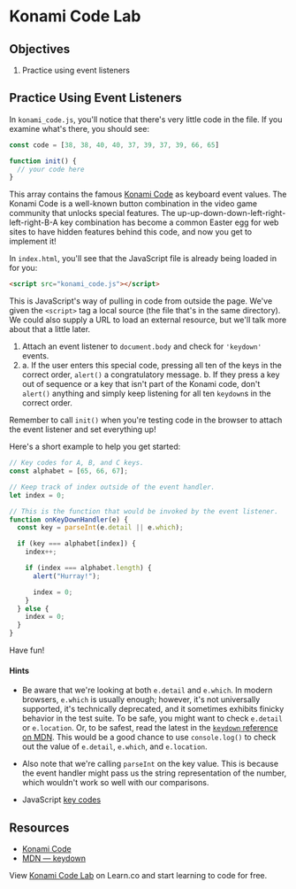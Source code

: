 # Konami Code Lab

## Objectives
1. Practice using event listeners

## Practice Using Event Listeners
In `konami_code.js`, you'll notice that there's very little code in the file. If you examine
what's there, you should see:
```js
const code = [38, 38, 40, 40, 37, 39, 37, 39, 66, 65]

function init() {
  // your code here
}
```

This array contains the famous [Konami Code](https://en.wikipedia.org/wiki/Konami_Code)
as keyboard event values. The Konami Code is a well-known button combination in the video
game community that unlocks special features. The up-up-down-down-left-right-left-right-B-A key combination has become a common Easter egg for web sites
to have hidden features behind this code, and now you get to implement it!

In `index.html`, you'll see that the JavaScript file is already being loaded in for you:
```html
<script src="konami_code.js"></script>
```

This is JavaScript's way of pulling in code from outside the page. We've given the
`<script>` tag a local source (the file that's in the same directory). We could also
supply a URL to load an external resource, but we'll talk more about that a little later.

1. Attach an event listener to `document.body` and check for `'keydown'` events. 
2. a. If the user enters this special code, pressing all ten of the keys in the correct order, `alert()` a congratulatory message. 
   b. If they press a key out of sequence or a key that isn't part of the Konami code, don't `alert()` anything and simply keep listening for all ten `keydown`s in the correct order.

Remember to call `init()` when you're testing code in the browser to attach the event listener and set everything up!

Here's a short example to help you get started:
```js
// Key codes for A, B, and C keys.
const alphabet = [65, 66, 67];

// Keep track of index outside of the event handler.
let index = 0;

// This is the function that would be invoked by the event listener.
function onKeyDownHandler(e) {
  const key = parseInt(e.detail || e.which);

  if (key === alphabet[index]) {
    index++;

    if (index === alphabet.length) {
      alert("Hurray!");

      index = 0;
    }
  } else {
    index = 0;
  }
}
```

Have fun!

#### Hints
* Be aware that we're looking at both `e.detail` and `e.which`. In modern browsers, `e.which` is usually enough; however, it's not universally supported, it's technically
deprecated, and it sometimes exhibits finicky behavior in the test suite. To be safe, you
might want to check `e.detail` or `e.location`. Or, to be safest, read the latest in the
[`keydown` reference on MDN][keydown]. This would be a good chance to use `console.log()`
to check out the value of `e.detail`, `e.which`, and `e.location`.

* Also note that we're calling `parseInt` on the key value. This is because the event
handler might pass us the string representation of the number, which wouldn't work so well
with our comparisons.

* JavaScript [key codes](http://keycode.info/)

## Resources
- [Konami Code](https://en.wikipedia.org/wiki/Konami_Code)
- [MDN — keydown][keydown]

[keydown]: https://developer.mozilla.org/en-US/docs/Web/Events/keydown

<p class='util--hide'>View <a href='https://learn.co/lessons/konami-code-lab'>Konami Code Lab</a> on Learn.co and start learning to code for free.</p>

